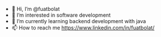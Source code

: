 - 👋 Hi, I’m @fuatbolat
- 👀 I’m interested in software development
- 🌱 I’m currently learning backend development with java
- 📫 How to reach me https://www.linkedin.com/in/fuatbolat/

<!---
fuatbolat/fuatbolat is a ✨ special ✨ repository because its `README.md` (this file) appears on your GitHub profile.
You can click the Preview link to take a look at your changes.
--->
